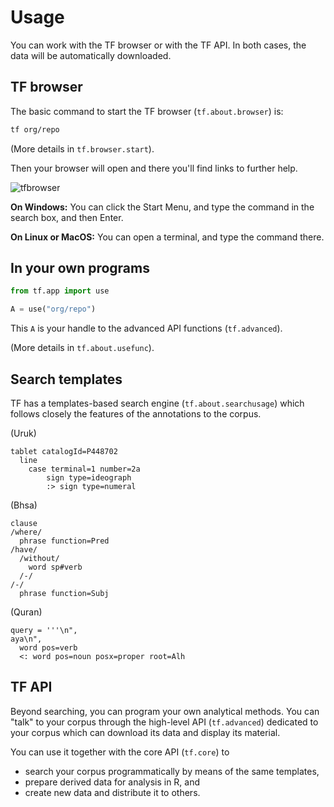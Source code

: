 # Usage

You can work with the TF browser or with the TF API.
In both cases, the data will be automatically downloaded.

## TF browser

The basic command to start the TF browser (`tf.about.browser`) is:

``` sh
tf org/repo
```

(More details in `tf.browser.start`).

Then your browser will open and there you'll find links to further help.

![tfbrowser](../images/tfbrowser.png)

**On Windows:**
You can click the Start Menu, and type the command in the search box, and then Enter.

**On Linux or MacOS:**
You can open a terminal, and type the command there.

## In your own programs

``` python
from tf.app import use

A = use("org/repo")
```

This `A` is your handle to the 
advanced API functions (`tf.advanced`).

(More details in `tf.about.usefunc`).

## Search templates

TF has a templates-based search engine (`tf.about.searchusage`)
which follows closely the features of the annotations to the corpus.

(Uruk)

```
tablet catalogId=P448702
  line
    case terminal=1 number=2a
        sign type=ideograph
        :> sign type=numeral
```

(Bhsa)

```
clause
/where/
  phrase function=Pred
/have/
  /without/
    word sp#verb
  /-/
/-/
  phrase function=Subj
```

(Quran)

```
query = '''\n",
aya\n",
  word pos=verb
  <: word pos=noun posx=proper root=Alh
```

## TF API

Beyond searching, you can program your own analytical methods.
You can "talk" to your corpus through the high-level API (`tf.advanced`)
dedicated to your corpus which can download its data and display its material.

You can use it together with the core API (`tf.core`) to

*   search your corpus programmatically by means of the same templates,
*   prepare derived data for analysis in R, and
*   create new data and distribute it to others.
